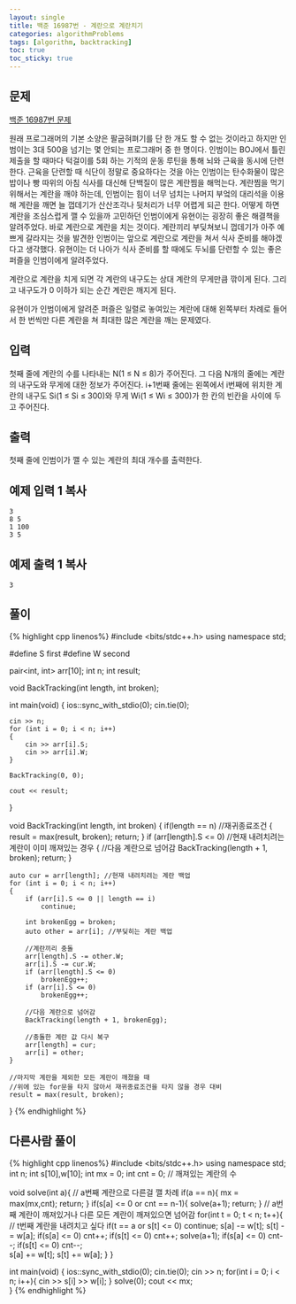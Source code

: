 ```yaml
---
layout: single
title: 백준 16987번 - 계란으로 계란치기
categories: algorithmProblems
tags: [algorithm, backtracking]
toc: true
toc_sticky: true
---
```


## 문제
[백준 16987번 문제](https://www.acmicpc.net/problem/16987)

원래 프로그래머의 기본 소양은 팔굽혀펴기를 단 한 개도 할 수 없는 것이라고 하지만 인범이는 3대 500을 넘기는 몇 안되는 프로그래머 중 한 명이다. 인범이는 BOJ에서 틀린 제출을 할 때마다 턱걸이를 5회 하는 기적의 운동 루틴을 통해 뇌와 근육을 동시에 단련한다. 근육을 단련할 때 식단이 정말로 중요하다는 것을 아는 인범이는 탄수화물이 많은 밥이나 빵 따위의 아침 식사를 대신해 단백질이 많은 계란찜을 해먹는다. 계란찜을 먹기 위해서는 계란을 깨야 하는데, 인범이는 힘이 너무 넘치는 나머지 부엌의 대리석을 이용해 계란을 깨면 늘 껍데기가 산산조각나 뒷처리가 너무 어렵게 되곤 한다. 어떻게 하면 계란을 조심스럽게 깰 수 있을까 고민하던 인범이에게 유현이는 굉장히 좋은 해결책을 알려주었다. 바로 계란으로 계란을 치는 것이다. 계란끼리 부딪쳐보니 껍데기가 아주 예쁘게 갈라지는 것을 발견한 인범이는 앞으로 계란으로 계란을 쳐서 식사 준비를 해야겠다고 생각했다. 유현이는 더 나아가 식사 준비를 할 때에도 두뇌를 단련할 수 있는 좋은 퍼즐을 인범이에게 알려주었다.

계란으로 계란을 치게 되면 각 계란의 내구도는 상대 계란의 무게만큼 깎이게 된다. 그리고 내구도가 0 이하가 되는 순간 계란은 깨지게 된다.

유현이가 인범이에게 알려준 퍼즐은 일렬로 놓여있는 계란에 대해 왼쪽부터 차례로 들어서 한 번씩만 다른 계란을 쳐 최대한 많은 계란을 깨는 문제였다.

## 입력

첫째 줄에 계란의 수를 나타내는 N(1 ≤ N ≤ 8)가 주어진다. 그 다음 N개의 줄에는 계란의 내구도와 무게에 대한 정보가 주어진다. i+1번째 줄에는 왼쪽에서 i번째에 위치한 계란의 내구도 Si(1 ≤ Si ≤ 300)와 무게 Wi(1 ≤ Wi ≤ 300)가 한 칸의 빈칸을 사이에 두고 주어진다.

## 출력

첫째 줄에 인범이가 깰 수 있는 계란의 최대 개수를 출력한다.

## 예제 입력 1 복사
```
3
8 5
1 100
3 5
```

## 예제 출력 1 복사
```
3
```
   
## 풀이
{% highlight cpp linenos%}
#include <bits/stdc++.h>
using namespace std;

#define S first
#define W second

pair<int, int> arr[10];
int n;
int result;

void BackTracking(int length, int broken);

int main(void) 
{
	ios::sync_with_stdio(0);
	cin.tie(0);

	cin >> n;
	for (int i = 0; i < n; i++)
	{
		cin >> arr[i].S;
		cin >> arr[i].W;
	}

	BackTracking(0, 0);

	cout << result;
}

void BackTracking(int length, int broken)
{
	if(length == n)	//재귀종료조건
	{
		result = max(result, broken);
		return;
	}
	if (arr[length].S <= 0) //현재 내려치려는 계란이 이미 깨져있는 경우
	{	//다음 계란으로 넘어감
		BackTracking(length + 1, broken);
		return;
	}	

	auto cur = arr[length];	//현재 내려치려는 계란 백업
	for (int i = 0; i < n; i++)
	{
		if (arr[i].S <= 0 || length == i)
			continue;

		int brokenEgg = broken;
		auto other = arr[i]; //부딪히는 계란 백업

		//계란끼리 충돌
		arr[length].S -= other.W;
		arr[i].S -= cur.W;
		if (arr[length].S <= 0)
			brokenEgg++;
		if (arr[i].S <= 0)
			brokenEgg++;
		
		//다음 계란으로 넘어감
		BackTracking(length + 1, brokenEgg);
		
		//충돌한 계란 값 다시 복구
		arr[length] = cur;
		arr[i] = other;
	}

	//마지막 계란을 제외한 모든 계란이 깨졌을 때
	//위에 있는 for문을 타지 않아서 재귀종료조건을 타지 않을 경우 대비
	result = max(result, broken);
}
{% endhighlight %}
   
## 다른사람 풀이
{% highlight cpp linenos%}
#include <bits/stdc++.h>
using namespace std;
int n;
int s[10],w[10];
int mx = 0;
int cnt = 0; // 깨져있는 계란의 수

void solve(int a){ // a번째 계란으로 다른걸 깰 차례
  if(a == n){
    mx = max(mx,cnt);
    return;
  }
  if(s[a] <= 0 or cnt == n-1){
    solve(a+1);
    return;
  } // a번째 계란이 깨져있거나 다른 모든 계란이 깨져있으면 넘어감
  for(int t = 0; t < n; t++){ // t번째 계란을 내려치고 싶다
    if(t == a or s[t] <= 0) continue;
    s[a] -= w[t];
    s[t] -= w[a];
    if(s[a] <= 0) cnt++;
    if(s[t] <= 0) cnt++;
    solve(a+1);
    if(s[a] <= 0) cnt--;
    if(s[t] <= 0) cnt--;    
    s[a] += w[t];
    s[t] += w[a];
  }
}

int main(void) {
  ios::sync_with_stdio(0);
  cin.tie(0);
  cin >> n;
  for(int i = 0; i < n; i++){
    cin >> s[i] >> w[i];
  }
  solve(0);
  cout << mx;  
}
{% endhighlight %}

